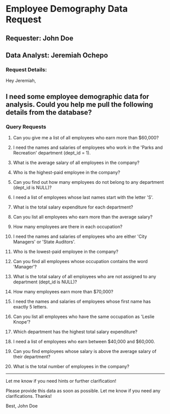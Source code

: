 # Employee Demography Data Request

## Requester: John Doe

## Data Analyst: Jeremiah Ochepo

### Request Details:

Hey Jeremiah,

I need some employee demographic data for analysis. Could you help me pull the following details from the database?
---

### **Query Requests**

1. Can you give me a list of all employees who earn more than $60,000?

2. I need the names and salaries of employees who work in the 'Parks and Recreation' department (dept_id = 1).

3. What is the average salary of all employees in the company?

4. Who is the highest-paid employee in the company?

5. Can you find out how many employees do not belong to any department (dept_id is NULL)?

6. I need a list of employees whose last names start with the letter 'S'.

7. What is the total salary expenditure for each department?

8. Can you list all employees who earn more than the average salary?

9. How many employees are there in each occupation?

10. I need the names and salaries of employees who are either 'City Managers' or 'State Auditors'.

11. Who is the lowest-paid employee in the company?

12. Can you find all employees whose occupation contains the word 'Manager'?

13. What is the total salary of all employees who are not assigned to any department (dept_id is NULL)?

14. How many employees earn more than $70,000?

15. I need the names and salaries of employees whose first name has exactly 5 letters.

16. Can you list all employees who have the same occupation as 'Leslie Knope'?

17. Which department has the highest total salary expenditure?

18. I need a list of employees who earn between $40,000 and $60,000.

19. Can you find employees whose salary is above the average salary of their department?

20. What is the total number of employees in the company?

---

Let me know if you need hints or further clarification!

Please provide this data as soon as possible. Let me know if you need any clarifications. Thanks!

Best,
John Doe

